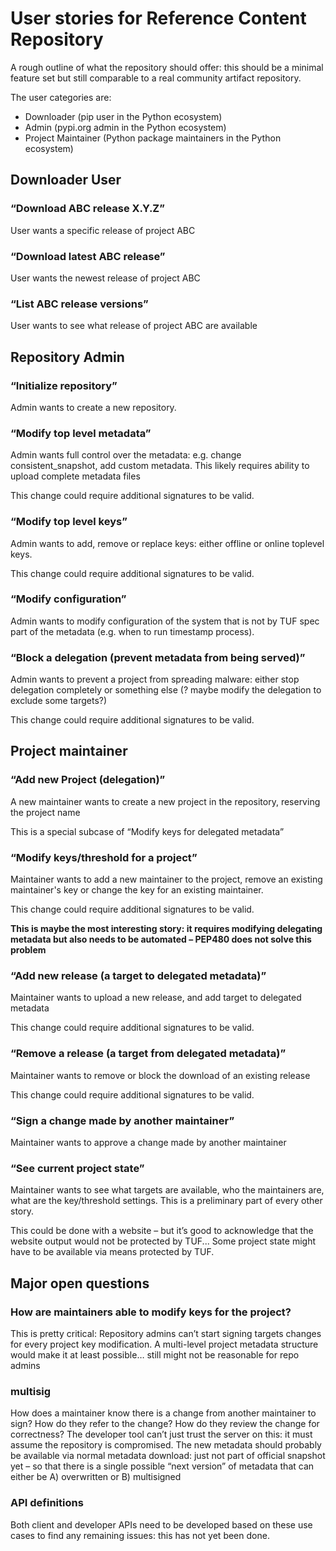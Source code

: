 # User stories for Reference Content Repository

A rough outline of what the repository should offer: this should be a minimal feature set but still comparable to a real community artifact repository.

The user categories are:
* Downloader (pip user in the Python ecosystem)
* Admin (pypi.org admin in the Python ecosystem)
* Project Maintainer (Python package maintainers in the Python ecosystem)

## Downloader User

### “Download ABC release X.Y.Z”

User wants a specific release of project ABC 

### “Download latest ABC release”

User wants the newest release of project ABC 

### “List ABC release versions”

User wants to see what release of project ABC are available 

## Repository Admin

### “Initialize repository”

Admin wants to create a new repository.

### “Modify top level metadata”

Admin wants full control over the metadata: e.g. change consistent_snapshot, add custom metadata. This likely requires ability to upload complete metadata files

This change could require additional signatures to be valid.

### “Modify top level keys”

Admin wants to add, remove or replace keys: either offline or online toplevel keys.

This change could require additional signatures to be valid.

### “Modify configuration”
Admin wants to modify configuration of the system that is not by TUF spec part of the metadata
(e.g. when to run timestamp process).

###  “Block a delegation (prevent metadata from being served)”

Admin wants to prevent a project from spreading malware: either stop delegation completely or something else (? maybe modify the delegation to exclude some targets?)

This change could require additional signatures to be valid.

## Project maintainer

### “Add new Project (delegation)”

A new maintainer wants to create a new project in the repository, reserving the project name

This is a special subcase of “Modify keys for delegated metadata”

### “Modify keys/threshold for a project”

Maintainer wants to add a new maintainer to the project, remove an existing maintainer's key or change the key for an existing maintainer.

This change could require additional signatures to be valid.

**This is maybe the most interesting story: it requires modifying delegating metadata but also needs to be automated – PEP480 does not solve this problem**

### “Add new release (a target to delegated metadata)”

Maintainer wants to upload a new release, and add target to delegated metadata

This change could require additional signatures to be valid.

### “Remove a release (a target from delegated metadata)”

Maintainer wants to remove or block the download of an existing release

This change could require additional signatures to be valid.

### “Sign a change made by another maintainer”

Maintainer wants to approve a change made by another maintainer

### “See current project state”

Maintainer wants to see what targets are available, who the maintainers are, what are the key/threshold settings. This is a preliminary part of every other story.

This could be done with a website – but it’s good to acknowledge that the website output would not be protected by TUF... Some project state might have to be available via means protected by TUF. 


## Major open questions

### How are maintainers able to modify keys for the project?

This is pretty critical: Repository admins can’t start signing targets changes for every project key modification. A multi-level project metadata structure would make it at least possible… still might not be reasonable for repo admins

### multisig

How does a maintainer know there is a change from another maintainer  to sign? How do they refer to the change? How do they review the change for correctness? The developer tool can’t just trust the server on this: it must assume the repository is compromised. The new metadata should probably be available via normal metadata download: just not part of official snapshot yet – so that there is a single possible “next version” of metadata that can either be A) overwritten or B) multisigned

### API definitions

Both client and developer APIs need to be developed based on these use cases to find any remaining issues: this has not yet been done.

